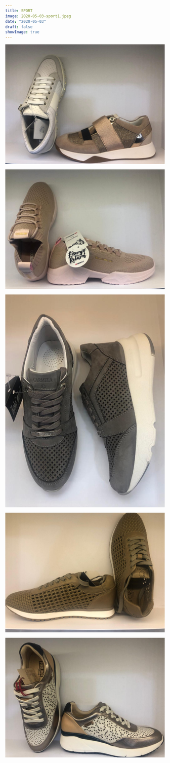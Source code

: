 ```yaml
---
title: SPORT
image: 2020-05-03-sport1.jpeg
date: "2020-05-03"
draft: false
showImage: true
---
```

![](/images/2020-05-03-sport2.jpeg)

![](/images/2020-05-03-nicoboco1.jpeg)

![](/images/2020-05-03-carmela1.jpeg)

![](/images/2020-05-03-carmela5.jpeg)

![](/images/2020-05-03-pikolinos1.jpeg)
